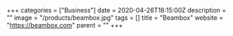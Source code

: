 +++
categories = ["Business"]
date = 2020-04-26T18:15:00Z
description = ""
image = "/products/beambox.jpg"
tags = []
title = "Beambox"
website = "https://beambox.com"
parent = ""
+++
